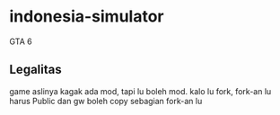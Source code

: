 # indonesia-simulator
GTA 6
## Legalitas
game aslinya kagak ada mod, tapi lu boleh mod. kalo lu fork, fork-an lu harus Public dan gw boleh copy sebagian fork-an lu
